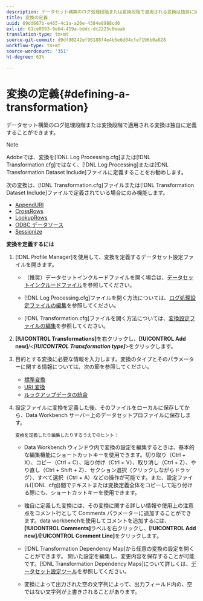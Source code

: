 ```yaml
---
description: データセット構築のログ処理段階または変換段階で適用される変換は独自に定義することができます。
title: 変換の定義
uuid: 69dd667b-e465-4c1a-a20e-4384e8988cd0
exl-id: 61ce8093-9e64-419a-bddc-dc2225c0eaab
translation-type: tm+mt
source-git-commit: d9df90242ef96188f4e4b5e6d04cfef196b0a628
workflow-type: tm+mt
source-wordcount: '351'
ht-degree: 63%

---
```


# 変換の定義{#defining-a-transformation}

データセット構築のログ処理段階または変換段階で適用される変換は独自に定義することができます。

>[!NOTE]
>
>Adobeでは、変換を[!DNL Log Processing.cfg]または[!DNL Transformation.cfg]ではなく、[!DNL Log Processing]または[!DNL Transformation Dataset Include]ファイルに定義することをお勧めします。

次の変換は、[!DNL Transformation.cfg]ファイルまたは[!DNL Transformation Dataset Include]ファイルで定義されている場合にのみ機能します。

* [AppendURI](../../../home/c-dataset-const-proc/c-data-trans/c-transf-types/c-uri-transf/c-appenduri.md#concept-a0df05dd958645bf8219fc7b0b675ee4)
* [CrossRows](../../../home/c-dataset-const-proc/c-data-trans/c-transf-types/c-standard-transf/c-crossrows.md#concept-fcace08804f54db397ed631cc13ff4f2)
* [LookupRows](../../../home/c-dataset-const-proc/c-data-trans/c-transf-types/c-standard-transf/c-lookuprows.md#concept-4bd9a1f13ee243e592a6a0008053134f)
* [ODBC データソース](../../../home/c-dataset-const-proc/c-log-proc-config-file/c-odbc-data-sources.md#concept-5f2cf635081d44beab826ef5ec8cf4e3)
* [Sessionize](../../../home/c-dataset-const-proc/c-data-trans/c-transf-types/c-standard-transf/c-sessionize.md#concept-b1af95c8cba34b248f86de883d914bc0)

**変換を定義するには**

1. [!DNL Profile Manager]を使用して、変換を定義するデータセット設定ファイルを開きます。

   * （推奨）データセットインクルードファイルを開く場合は、[データセットインクルードファイル](../../../home/c-dataset-const-proc/c-dataset-inc-files/c-abt-dataset-inc-files.md)を参照してください。
   * [!DNL Log Processing.cfg]ファイルを開く方法については、[ログ処理設定ファイルの編集](../../../home/c-dataset-const-proc/c-log-proc-config-file/t-edit-log-proc-config-file.md#task-6a2fa1b735cb4eefad730f0a3a7858e5)を参照してください。

   * [!DNL Transformation.cfg]ファイルを開く方法については、[変換設定ファイルの編集](../../../home/c-dataset-const-proc/c-trans-config-file/t-edit-trans-config-file.md#task-cfef4142c1bf4437a669d1fdc75cabbc)を参照してください。

1. **[!UICONTROL Transformations]**&#x200B;を右クリックし、**[!UICONTROL Add new]**/*&lt;**[!UICONTROL Transformation type]**>*&#x200B;をクリックします。
1. 目的とする変換に必要な情報を入力します。変換のタイプとそのパラメーターに関する情報については、次の節を参照してください。

   * [標準変換](../../../home/c-dataset-const-proc/c-data-trans/c-transf-types/c-standard-transf/c-standard-transf.md#concept-25f4bdbf8fe74c4aaeb2fcd226243886)
   * [URI 変換](../../../home/c-dataset-const-proc/c-data-trans/c-transf-types/c-uri-transf/c-uri-transf.md#concept-2dfa0ffcd83d4fb69c1f42ad50dea125)
   * [ルックアップデータの統合](../../../home/c-dataset-const-proc/c-data-trans/c-int-lookup-data/c-int-lookup-data.md#concept-08ff70769a464f50ab14299a344f05c7)

1. 設定ファイルに変換を定義した後、そのファイルをローカルに保存してから、Data Workbench サーバー上のデータセットプロファイルに保存します。

       変換を定義したり編集したりするうえでのヒント：
   
   * Data Workbench ウィンドウ内で変換の設定を編集するときは、基本的な編集機能にショートカットキーを使用できます。切り取り（Ctrl + X）、コピー（Ctrl + C）、貼り付け（Ctrl + V）、取り消し（Ctrl + Z）、やり直し（Ctrl + Shift + Z）、セクション選択（クリックしながらドラッグ）、すべて選択（Ctrl + A）などの操作が可能です。また、設定ファイル([!DNL .cfg])間でテキストまたは変換定義全体をコピーして貼り付ける際にも、ショートカットキーを使用できます。
   * 独自に定義した変換には、その変換に関する詳しい情報や使用上の注意点をコメント行として Comments パラメーターに追加することができます。data workbenchを使用してコメントを追加するには、**[!UICONTROL Comments]**&#x200B;ラベルを右クリックし、**[!UICONTROL Add new]**/**[!UICONTROL Comment Line]**&#x200B;をクリックします。

   * [!DNL Transformation Dependency Map]から任意の変換の設定を開くことができます。 開いた設定を編集し、変更内容を保存することが可能です。[!DNL Transformation Dependency Maps]について詳しくは、[データセット設定ツール](../../../home/c-dataset-const-proc/c-dataset-config-tools/c-dataset-config-tools.md#concept-6e058b7691834cf79dcfd1573f78d4f5)を参照してください。

   * 変換によって出力された空の文字列によって、出力フィールド内の、空ではない文字列が上書きされることがあります。
